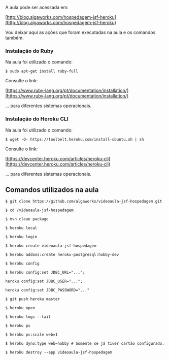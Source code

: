 A aula pode ser acessada em:

[http://blog.algaworks.com/hospedagem-jsf-heroku](http://blog.algaworks.com/hospedagem-jsf-heroku)

Vou deixar aqui as ações que foram executadas na aula e os comandos também.

### Instalação do Ruby

Na aula foi utilizado o comando:

```shell
$ sudo apt-get install ruby-full
```

Consulte o link:

[https://www.ruby-lang.org/pt/documentation/installation/](https://www.ruby-lang.org/pt/documentation/installation/)

... para diferentes sistemas operacionais.

### Instalação do Heroku CLI

Na aula foi utilizado o comando:

```shell
$ wget -O- https://toolbelt.heroku.com/install-ubuntu.sh | sh
```
Consulte o link:

[https://devcenter.heroku.com/articles/heroku-cli](https://devcenter.heroku.com/articles/heroku-cli)

... para diferentes sistemas operacionais.

## Comandos utilizados na aula

```shell
$ git clone https://github.com/algaworks/videoaula-jsf-hospedagem.git

$ cd /videoaula-jsf-hospedagem

$ mvn clean package

$ heroku local

$ heroku login

$ heroku create videoaula-jsf-hospedagem

$ heroku addons:create heroku-postgresql:hobby-dev

$ heroku config

$ heroku config:set JDBC_URL="...";

heroku config:set JDBC_USER="...";

heroku config:set JDBC_PASSWORD="..."

$ git push heroku master

$ heroku open

$ heroku logs --tail

$ heroku ps

$ heroku ps:scale web=1

$ heroku dyno:type web=hobby # Somente se já tiver cartão configurado.

$ heroku destroy --app videoaula-jsf-hospedagem
```
